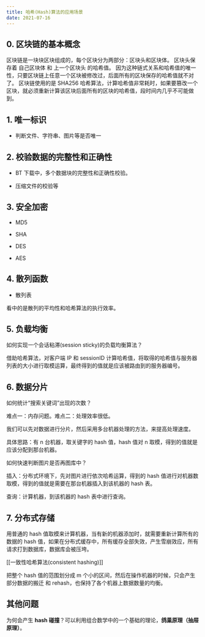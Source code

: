 ```yaml
---
title: 哈希(Hash)算法的应用场景
date: 2021-07-16
---
```


## 0. 区块链的基本概念

区块链是一块块区块组成的，每个区块分为两部分：区块头和区块体。 区块头保存着 自己区块体 和 上一个区块头 的哈希值。 因为这种链式关系和哈希值的唯一性，只要区块链上任意一个区块被修改过，后面所有的区块保存的哈希值就不对了。 区块链使用的是 SHA256 哈希算法，计算哈希值非常耗时，如果要篡改一个区块，就必须重新计算该区块后面所有的区块的哈希值，段时间内几乎不可能做到。

## 1. 唯一标识

- 判断文件、字符串、图片等是否唯一

## 2. 校验数据的完整性和正确性

- BT 下载中，多个数据块的完整性和正确性校验。

- 压缩文件的校验等

## 3. 安全加密

- MD5

- SHA

- DES

- AES

## 4. 散列函数

- 散列表

看中的是散列的平均性和哈希算法的执行效率。

## 5. 负载均衡

如何实现一个会话粘滞(session sticky)的负载均衡算法？

借助哈希算法，对客户端 IP 和 sessionID 计算哈希值，将取得的哈希值与服务器列表的大小进行取模运算，最终得到的值就是应该被路由到的服务器编号。

## 6. 数据分片

如何统计“搜索关键词”出现的次数？

难点一：内存问题。难点二：处理效率很低。

我们可以先对数据进行分片，然后采用多台机器处理的方法，来提高处理速度。

具体思路：有 n 台机器，取关键字的 hash 值，hash 值对 n 取模，得到的值就是应该分配到那台机器。

如何快速判断图片是否再图库中？

插入：分布式环境下，先对图片进行依次哈希运算，得到的 hash 值进行对机器数取模，得到的值就是需要在那台机器插入到该机器的 hash 表。

查询：计算机器，到该机器的 hash 表中进行查询。

## 7. 分布式存储

用普通的 hash 值取模来计算机器，当有新的机器添加时，就需要重新计算所有的数据的 hash 值，如果在分布式缓存中，所有缓存全部失效，产生雪崩效应，所有请求打到数据库，数据库会被压垮。

[[一致性哈希算法(consistent hashing)]]

把整个 hash 值的范围划分成 m 个小的区间，然后在操作机器的时候，只会产生部分数据的搬迁 和 rehash，也保持了各个机器上数据数量的均衡。

## 其他问题

为何会产生 **hash 碰撞**？可以利用组合数学中的一个基础的理论，**鸽巢原理（抽屉原理）**。
